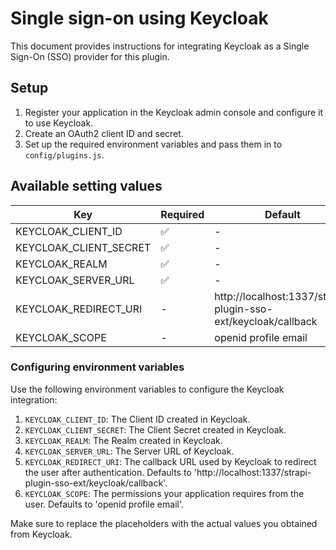 # Single sign-on using Keycloak

This document provides instructions for integrating Keycloak as a Single Sign-On (SSO) provider for this plugin.

## Setup

1. Register your application in the Keycloak admin console and configure it to use Keycloak.
2. Create an OAuth2 client ID and secret.
3. Set up the required environment variables and pass them in to `config/plugins.js`.

## Available setting values

| Key                         | Required | Default                                                  |
| --------------------------- | -------- | -------------------------------------------------------- |
| KEYCLOAK_CLIENT_ID          | ✅       | -                                                        |
| KEYCLOAK_CLIENT_SECRET      | ✅       | -                                                        |
| KEYCLOAK_REALM              | ✅       | -                                                        |
| KEYCLOAK_SERVER_URL         | ✅       | -                                                        |
| KEYCLOAK_REDIRECT_URI       | -        | http://localhost:1337/strapi-plugin-sso-ext/keycloak/callback |
| KEYCLOAK_SCOPE              | -        | openid profile email                                     |

### Configuring environment variables

Use the following environment variables to configure the Keycloak integration:

1. `KEYCLOAK_CLIENT_ID`: The Client ID created in Keycloak.
2. `KEYCLOAK_CLIENT_SECRET`: The Client Secret created in Keycloak.
3. `KEYCLOAK_REALM`: The Realm created in Keycloak.
4. `KEYCLOAK_SERVER_URL`: The Server URL of Keycloak.
5. `KEYCLOAK_REDIRECT_URI`: The callback URL used by Keycloak to redirect the user after authentication. Defaults to 'http://localhost:1337/strapi-plugin-sso-ext/keycloak/callback'.
6. `KEYCLOAK_SCOPE`: The permissions your application requires from the user. Defaults to 'openid profile email'.

Make sure to replace the placeholders with the actual values you obtained from Keycloak.

